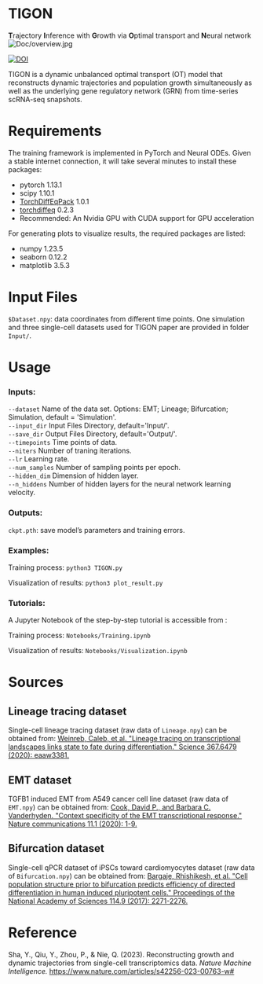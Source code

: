 # TIGON 
**T**rajectory **I**nference with **G**rowth via **O**ptimal transport and **N**eural network
![Doc/overview.jpg](https://github.com/yutongo/TIGON/blob/main/Doc/overview.jpg)

[![DOI](https://zenodo.org/badge/DOI/10.5281/zenodo.10005456.svg)](https://doi.org/10.5281/zenodo.10005456)

TIGON is a dynamic unbalanced optimal transport (OT) model that reconstructs dynamic trajectories and population growth simultaneously as well as the underlying
gene regulatory network (GRN) from time-series scRNA-seq snapshots.


# Requirements
The training framework is implemented in PyTorch and Neural ODEs. Given a stable internet connection, it will take several minutes to install these packages:
* pytorch 1.13.1
* scipy 1.10.1
* [TorchDiffEqPack](https://jzkay12.github.io/TorchDiffEqPack/TorchDiffEqPack.odesolver.html) 1.0.1
* [torchdiffeq](https://github.com/rtqichen/torchdiffeq) 0.2.3
* Recommended: An Nvidia GPU with CUDA support for GPU acceleration


For generating plots to visualize results, the required packages are listed: 
* numpy 1.23.5
* seaborn 0.12.2
* matplotlib 3.5.3


# Input Files
`$Dataset.npy`: data coordinates from different time points. One simulation and three single-cell datasets used for TIGON paper are provided in folder `Input/`. 


# Usage
### Inputs:
`--dataset` Name of the data set. Options: EMT; Lineage; Bifurcation; Simulation, default = 'Simulation'. \
`--input_dir` Input Files Directory, default='Input/'. \
`--save_dir` Output Files Directory, default='Output/'. \
`--timepoints` Time points of data. \
`--niters` Number of traning iterations. \
`--lr` Learning rate. \
`--num_samples` Number of sampling points per epoch. \
`--hidden_dim` Dimension of hidden layer. \
`--n_hiddens` Number of hidden layers for the neural network learning velocity. 

### Outputs:
`ckpt.pth`: save model’s parameters and training errors.

### Examples:
Training process: `python3 TIGON.py`

Visualization of results: `python3 plot_result.py`

### Tutorials:
A Jupyter Notebook of the step-by-step tutorial is accessible from :

Training process: `Notebooks/Training.ipynb`

Visualization of results: `Notebooks/Visualization.ipynb`


# Sources
## Lineage tracing dataset
Single-cell lineage tracing dataset (raw data of `Lineage.npy`) can be obtained from: [Weinreb, Caleb, et al. "Lineage tracing on transcriptional landscapes links state to fate during differentiation." Science 367.6479 (2020): eaaw3381.](https://www.science.org/doi/full/10.1126/science.aaw3381?casa_token=cmaoSgI9KNQAAAAA%3Ah7lDBD7kPIfZDBTlYDHy9RPVHjX811LOPfxDitvbLiAugMxB1UUWvqMTtzKL4hU3oKdbyfBCw7mmIA)
## EMT dataset
TGFB1 induced EMT from A549 cancer cell line dataset (raw data of `EMT.npy`) can be obtained from: [Cook, David P., and Barbara C. Vanderhyden. "Context specificity of the EMT transcriptional response." Nature communications 11.1 (2020): 1-9.](https://www.nature.com/articles/s41467-020-16066-2)
## Bifurcation dataset
Single-cell qPCR dataset of iPSCs toward cardiomyocytes dataset (raw data of `Bifurcation.npy`) can be obtained from: [Bargaje, Rhishikesh, et al. "Cell population structure prior to bifurcation predicts efficiency of directed differentiation in human induced pluripotent cells." Proceedings of the National Academy of Sciences 114.9 (2017): 2271-2276.](https://www.pnas.org/doi/abs/10.1073/pnas.1621412114)
# Reference
Sha, Y., Qiu, Y., Zhou, P., & Nie, Q. (2023). Reconstructing growth and dynamic trajectories from single-cell transcriptomics data. _Nature Machine Intelligence._ https://www.nature.com/articles/s42256-023-00763-w#
